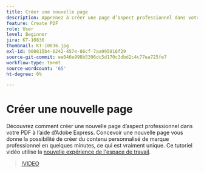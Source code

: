 ```yaml
---
title: Créer une nouvelle page
description: Apprenez à créer une page d’aspect professionnel dans votre PDF à l’aide d’Adobe Express
feature: Create PDF
role: User
level: Beginner
jira: KT-10836
thumbnail: KT-10836.jpg
exl-id: 900815b4-6242-457e-86cf-7aa995016f29
source-git-commit: ee046e998b5396dc5d170c3dbd2c4c77ea725fe7
workflow-type: tm+mt
source-wordcount: '65'
ht-degree: 0%

---
```


# Créer une nouvelle page

Découvrez comment créer une nouvelle page d’aspect professionnel dans votre PDF à l’aide d’Adobe Express. Concevoir une nouvelle page vous donne la possibilité de créer du contenu personnalisé de marque professionnel en quelques minutes, ce qui est vraiment unique. Ce tutoriel vidéo utilise la [nouvelle expérience de l&#39;espace de travail](new-workspace.md).

>[!VIDEO](https://video.tv.adobe.com/v/347331?enablevpops&quality=12&learn=on&hidetitle=true)
